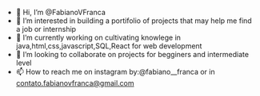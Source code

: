- 👋 Hi, I’m @FabianoVFranca
- 👀 I’m interested in building a portifolio of projects that may help me find a job or internship
- 🌱 I’m currently working on cultivating knowlege in java,html,css,javascript,SQL,React for web development
- 💞️ I’m looking to collaborate on projects for begginers and intermediate level
- 📫 How to reach me on instagram by:@fabiano__franca or in contato.fabianovfranca@gmail.com

<!---
FabianoVFranca/FabianoVFranca is a ✨ special ✨ repository because its `README.md` (this file) appears on your GitHub profile.
You can click the Preview link to take a look at your changes.
--->
